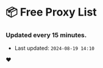 # :package: Free Proxy List
### Updated every 15 minutes.

- Last updated: `2024-08-19 14:10`

:heart:
